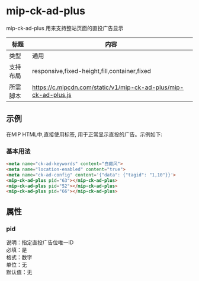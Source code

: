 # mip-ck-ad-plus

mip-ck-ad-plus 用来支持整站页面的直投广告显示

标题|内容
----|----
类型|通用
支持布局|responsive,fixed-height,fill,container,fixed
所需脚本|https://c.mipcdn.com/static/v1/mip-ck-ad-plus/mip-ck-ad-plus.js

## 示例
在MIP HTML中,直接使用标签, 用于正常显示直投的广告。示例如下:

### 基本用法
```html
<meta name="ck-ad-keywords" content="白癜风">
<meta name="location-enabled" content="true">
<meta name="ck-ad-config" content='{"data": {"tagid": "1,10"}}'>
<mip-ck-ad-plus pid="63"></mip-ck-ad-plus>
<mip-ck-ad-plus pid="52"></mip-ck-ad-plus>
<mip-ck-ad-plus pid="66"></mip-ck-ad-plus>
```

## 属性

### pid

说明：指定直投广告位唯一ID  
必填：是  
格式：数字  
单位：无  
默认值：无  
